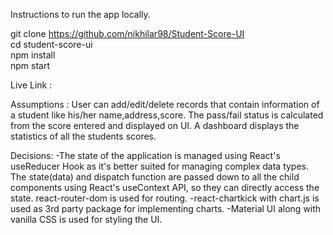 <!-- @format -->

Instructions to run the app locally.

git clone https://github.com/nikhilar98/Student-Score-UI<br/>
cd student-score-ui<br/>
npm install<br/>
npm start<br/>

Live Link :

Assumptions : User can add/edit/delete records that contain information of a student like his/her name,address,score. The pass/fail status is calculated from the score entered and displayed on UI. A dashboard displays the statistics of all the students scores.

Decisions:
-The state of the application is managed using React's useReducer Hook as it's better suited for managing complex data types. The state(data) and dispatch function are passed down to all the child components using React's useContext API, so they can directly access the state. react-router-dom is used for routing.
-react-chartkick with chart.js is used as 3rd party package for implementing charts.
-Material UI along with vanilla CSS is used for styling the UI.
